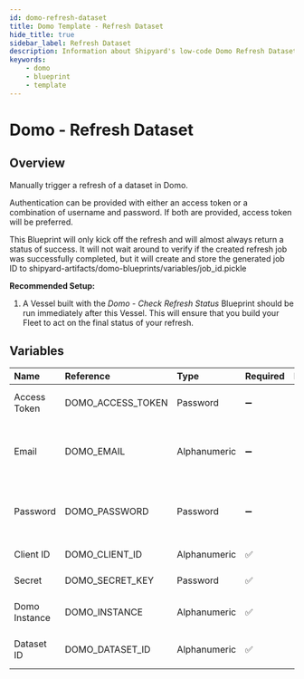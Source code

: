 ```yaml
---
id: domo-refresh-dataset
title: Domo Template - Refresh Dataset
hide_title: true
sidebar_label: Refresh Dataset
description: Information about Shipyard's low-code Domo Refresh Dataset blueprint. Manually trigger a refresh of a dataset in Domo. 
keywords:
    - domo
    - blueprint
    - template
---
```


# Domo - Refresh Dataset

## Overview
Manually trigger a refresh of a dataset in Domo.

Authentication can be provided with either an access token or a combination of username and password. If both are provided, access token will be preferred.

This Blueprint will only kick off the refresh and will almost always return a status of success. It will not wait around to verify if the created refresh job was successfully completed, but it will create and store the generated job ID to shipyard-artifacts/domo-blueprints/variables/job_id.pickle

**Recommended Setup:**

1. A Vessel built with the _Domo - Check Refresh Status_ Blueprint should be run immediately after this Vessel. This will ensure that you build your Fleet to act on the final status of your refresh.

## Variables

| Name | Reference | Type | Required | Default | Options | Description |
|:-----|:----------|:-----|:---------|:--------|:--------|:------------|
| Access Token | DOMO_ACCESS_TOKEN  | Password |:heavy_minus_sign: | - | - | Access token to authenticate with Domo. Used in place of username/password. |
| Email | DOMO_EMAIL  | Alphanumeric |:heavy_minus_sign: | - | - | Email that you use to log into Domo. Used with the password for authentication as an alternative method to providing an access token. |
| Password | DOMO_PASSWORD  | Password |:heavy_minus_sign: | - | - | Password associated to the email used to sign into Domo. Used with the email for authentication as an alternative method to providing an access token. |
| Client ID | DOMO_CLIENT_ID  | Alphanumeric |:white_check_mark: | - | - | Client ID of your organization's Domo App. |
| Secret | DOMO_SECRET_KEY  | Password |:white_check_mark: | - | - | Secret associated with the provided Client ID. |
| Domo Instance | DOMO_INSTANCE  | Alphanumeric |:white_check_mark: | - | - | Typically found in the URL structure as https://DOMOINSTANCE.domo.com |
| Dataset ID | DOMO_DATASET_ID  | Alphanumeric |:white_check_mark: | - | - | UUID of the dataset you want to download, typically found at the end of the URL. |


